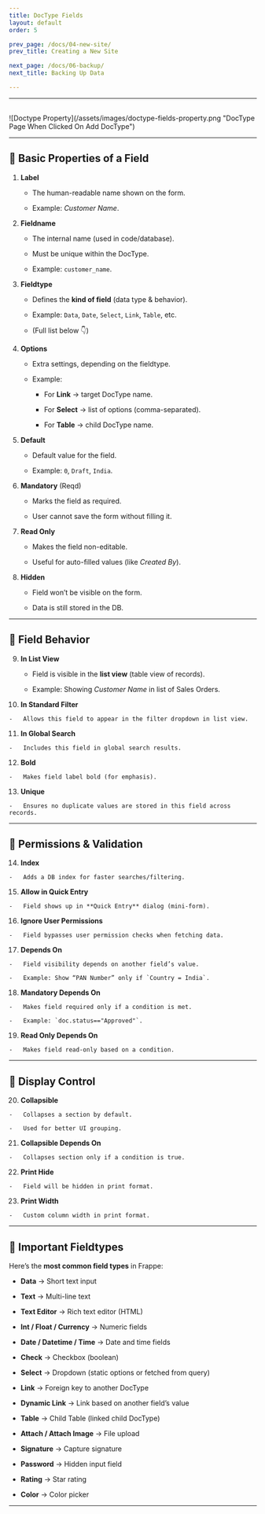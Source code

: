 ```yaml
---
title: DocType Fields
layout: default
order: 5

prev_page: /docs/04-new-site/
prev_title: Creating a New Site

next_page: /docs/06-backup/
next_title: Backing Up Data

---
```





----------


<br>
![Doctype Property](/assets/images/doctype-fields-property.png "DocType Page When Clicked On Add DocType")

----------

## 🔹 Basic Properties of a Field

1.  **Label**

    -   The human-readable name shown on the form.

    -   Example: _Customer Name_.

2.  **Fieldname**

    -   The internal name (used in code/database).

    -   Must be unique within the DocType.

    -   Example: `customer_name`.

3.  **Fieldtype**

    -   Defines the **kind of field** (data type & behavior).

    -   Example: `Data`, `Date`, `Select`, `Link`, `Table`, etc.

    -   (Full list below 👇)

4.  **Options**

    -   Extra settings, depending on the fieldtype.

    -   Example:

        -   For **Link** → target DocType name.

        -   For **Select** → list of options (comma-separated).

        -   For **Table** → child DocType name.

5.  **Default**

    -   Default value for the field.

    -   Example: `0`, `Draft`, `India`.

6.  **Mandatory** (Reqd)

    -   Marks the field as required.

    -   User cannot save the form without filling it.

7.  **Read Only**

    -   Makes the field non-editable.

    -   Useful for auto-filled values (like _Created By_).

8.  **Hidden**

    -   Field won’t be visible on the form.

    -   Data is still stored in the DB.


----------

## 🔹 Field Behavior

9.  **In List View**

    -   Field is visible in the **list view** (table view of records).

    -   Example: Showing _Customer Name_ in list of Sales Orders.

10.  **In Standard Filter**

    -   Allows this field to appear in the filter dropdown in list view.

11.  **In Global Search**

    -   Includes this field in global search results.

12.  **Bold**

    -   Makes field label bold (for emphasis).

13.  **Unique**

    -   Ensures no duplicate values are stored in this field across records.


----------

## 🔹 Permissions & Validation

14.  **Index**

    -   Adds a DB index for faster searches/filtering.

15.  **Allow in Quick Entry**

    -   Field shows up in **Quick Entry** dialog (mini-form).

16.  **Ignore User Permissions**

    -   Field bypasses user permission checks when fetching data.

17.  **Depends On**

    -   Field visibility depends on another field’s value.

    -   Example: Show “PAN Number” only if `Country = India`.

18.  **Mandatory Depends On**

    -   Makes field required only if a condition is met.

    -   Example: `doc.status=="Approved"`.

19.  **Read Only Depends On**

    -   Makes field read-only based on a condition.


----------

## 🔹 Display Control

20.  **Collapsible**

    -   Collapses a section by default.

    -   Used for better UI grouping.

21.  **Collapsible Depends On**

    -   Collapses section only if a condition is true.

22.  **Print Hide**

    -   Field will be hidden in print format.

23.  **Print Width**

    -   Custom column width in print format.


----------

## 🔹 Important Fieldtypes

Here’s the **most common field types** in Frappe:

-   **Data** → Short text input

-   **Text** → Multi-line text

-   **Text Editor** → Rich text editor (HTML)

-   **Int / Float / Currency** → Numeric fields

-   **Date / Datetime / Time** → Date and time fields

-   **Check** → Checkbox (boolean)

-   **Select** → Dropdown (static options or fetched from query)

-   **Link** → Foreign key to another DocType

-   **Dynamic Link** → Link based on another field’s value

-   **Table** → Child Table (linked child DocType)

-   **Attach / Attach Image** → File upload

-   **Signature** → Capture signature

-   **Password** → Hidden input field

-   **Rating** → Star rating

-   **Color** → Color picker


----------
